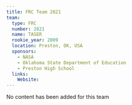 ```yaml
---
title: FRC Team 2821
team:
  type: FRC
  number: 2821
  name: TASER
  rookie_year: 2009
  location: Preston, OK, USA
  sponsors:
    - NASA
    - Oklahoma State Department of Education
    - Preston High School
  links:
    Website: 
---
```

No content has been added for this team